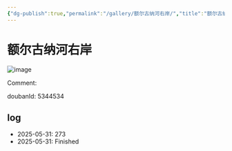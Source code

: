 ```yaml
---
{"dg-publish":true,"permalink":"/gallery/额尔古纳河右岸/","title":"额尔古纳河右岸","created":"2025-06-25T14:18:46.039+08:00"}
---
```



# 额尔古纳河右岸

![image](https://hiraeth-picbed.oss-cn-beijing.aliyuncs.com/20250531155125.webp)

Comment: 



doubanId: 5344534

## log

- 2025-05-31: 273
- 2025-05-31: Finished
